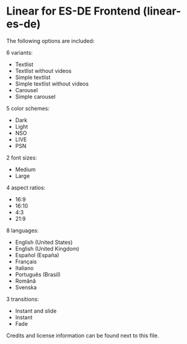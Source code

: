 # Linear for ES-DE Frontend (linear-es-de)

The following options are included:

6 variants:

- Textlist
- Textlist without videos
- Simple textlist
- Simple textlist without videos
- Carousel
- Simple carousel

5 color schemes:

- Dark
- Light
- NSO
- LIVE
- PSN

2 font sizes:

- Medium
- Large

4 aspect ratios:

- 16:9
- 16:10
- 4:3
- 21:9

8 languages:

- English (United States)
- English (United Kingdom)
- Español (España)
- Français
- Italiano
- Português (Brasil)
- Română
- Svenska

3 transitions:

- Instant and slide
- Instant
- Fade

Credits and license information can be found next to this file.

